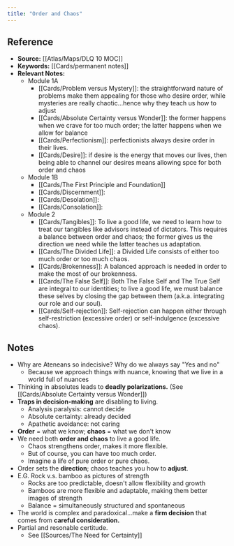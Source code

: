 ```yaml
---
title: "Order and Chaos"
---
```

## Reference
- **Source:** [[Atlas/Maps/DLQ 10 MOC]]
- **Keywords:** [[Cards/permanent notes]]
- **Relevant Notes:**
	- Module 1A
		- [[Cards/Problem versus Mystery]]: the straightforward nature of problems make them appealing for those who desire order, while mysteries are really chaotic...hence why they teach us how to adjust
		- [[Cards/Absolute Certainty versus Wonder]]: the former happens when we crave for too much order; the latter happens when we allow for balance
		- [[Cards/Perfectionism]]: perfectionists always desire order in their lives.
		- [[Cards/Desire]]: if desire is the energy that moves our lives, then being able to channel our desires means allowing spce for both order and chaos
	- Module 1B
		- [[Cards/The First Principle and Foundation]]
		- [[Cards/Discernment]]: 
		- [[Cards/Desolation]]: 
		- [[Cards/Consolation]]:
	- Module 2
		- [[Cards/Tangibles]]: To live a good life, we need to learn how to treat our tangibles like advisors instead of dictators. This requires a balance between order and chaos; the former gives us the direction we need while the latter teaches us adaptation.
		- [[Cards/The Divided Life]]: a Divided Life consists of either too much order or too much chaos.
		- [[Cards/Brokenness]]: A balanced approach is needed in order to make the most of our brokenness.
		- [[Cards/The False Self]]: Both The False Self and The True Self are integral to our identities; to live a good life, we must balance these selves by closing the gap between them (a.k.a. integrating our role and our soul).
		- [[Cards/Self-rejection]]: Self-rejection can happen either through self-restriction (excessive order) or self-indulgence (excessive chaos).

## Notes
- Why are Ateneans so indecisive? Why do we always say "Yes and no"
	- Because we approach things with nuance, knowing that we live in a world full of nuances
- Thinking in absolutes leads to **deadly polarizations.** (See [[Cards/Absolute Certainty versus Wonder]])
- **Traps in decision-making** are disabling to living.
	- Analysis paralysis: cannot decide
	- Absolute certainty: already decided 
	- Apathetic  avoidance: not caring
- **Order** = what we know; **chaos** = what we don't know
- We need both **order and chaos** to live a good life.
	- Chaos strengthens order, makes it more flexible.
	- But of course, you can have too much order.
	- Imagine a life of pure order or pure chaos.
- Order sets the **direction**; chaos teaches you how to **adjust**.
- E.G. Rock v.s. bamboo as pictures of strength
	- Rocks are too predictable, doesn't allow flexibility and growth
	- Bamboos are more flexible and adaptable, making them better images of strength
	- Balance = simultaneously structured and spontaneous
- The world is complex and paradoxical...make a **firm decision** that comes from **careful consideration.** 
- Partial and resonable certitude.
	- See [[Sources/The Need for Certainty]]
